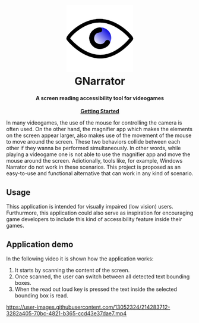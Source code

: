 <h1 align="center">
 <img
  width="180"
  alt="Eye logo"
  src="./garrator/assets/logo.png">
    <br/>
    GNarrator
</h1>

<h4 align="center">
A screen reading accessibility tool for videogames
</h4>
 
<p align="center">
 <strong>
  <a href="./docs/usage.md">Getting Started</a>
 </strong>
</p>

In many videogames, the use of the mouse for controlling the camera is often used. On the other hand, the magnifier app which makes the elements on the screen appear larger, also makes use of the movement of the mouse to move around the screen. These two behaviors collide between each other if they wanna be performed simultaneously. In other words, while playing a videogame one is not able to use the magnifier app and move the mouse around the screen. 
Adiotionally, tools like, for example, Windows Narrator do not work in these scenarios. 
This project is proposed as an easy-to-use and functional alternative that can work in any kind of scenario. 

## Usage
Thiss application is intended for visually impaired (low vision) users. Furthurmore, this application could also serve as inspiration for encouraging game developers to include this kind of accessibility feature inside their games. 

## Application demo
In the following video it is shown how the application works:
1. It starts by scanning the content of the screen.
2. Once scanned, the user can switch between all detected text bounding boxes.
3. When the read out loud key is pressed the text inside the selected bounding box is read. 

https://user-images.githubusercontent.com/13052324/214283712-3282a405-70bc-4821-b365-ccd43e37dae7.mp4
